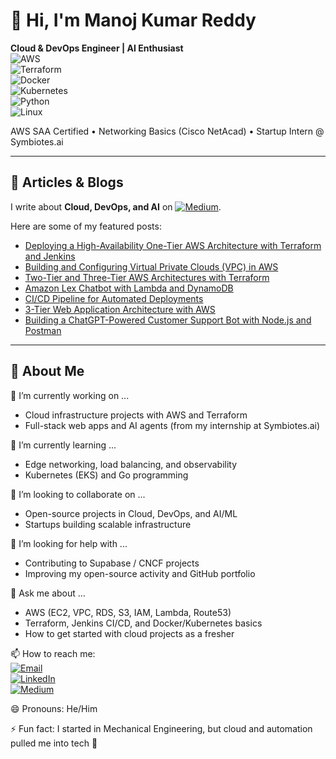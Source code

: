 # 👋 Hi, I'm Manoj Kumar Reddy  

**Cloud & DevOps Engineer | AI Enthusiast**  
![AWS](https://img.shields.io/badge/AWS-232F3E?style=for-the-badge&logo=amazon-aws&logoColor=white)  
![Terraform](https://img.shields.io/badge/Terraform-623CE4?style=for-the-badge&logo=terraform&logoColor=white)  
![Docker](https://img.shields.io/badge/Docker-2496ED?style=for-the-badge&logo=docker&logoColor=white)  
![Kubernetes](https://img.shields.io/badge/Kubernetes-326CE5?style=for-the-badge&logo=kubernetes&logoColor=white)  
![Python](https://img.shields.io/badge/Python-3776AB?style=for-the-badge&logo=python&logoColor=white)  
![Linux](https://img.shields.io/badge/Linux-FCC624?style=for-the-badge&logo=linux&logoColor=black)  

AWS SAA Certified • Networking Basics (Cisco NetAcad) • Startup Intern @ Symbiotes.ai  

---

## 📝 Articles & Blogs  
I write about **Cloud, DevOps, and AI** on [![Medium](https://img.shields.io/badge/Medium-12100E?style=for-the-badge&logo=medium&logoColor=white)](https://medium.com/@manojreddy2404).  

Here are some of my featured posts:

- [Deploying a High-Availability One-Tier AWS Architecture with Terraform and Jenkins](https://medium.com/@manojreddy2404/deploying-a-high-availability-one-tier-aws-architecture-with-terraform-and-jenkins-a52a07e36333)
- [Building and Configuring Virtual Private Clouds (VPC) in AWS](https://medium.com/@manojreddy2404/building-and-configuring-virtual-private-clouds-vpc-in-aws-ff9d197c4988) 
- [Two-Tier and Three-Tier AWS Architectures with Terraform](https://medium.com/@manojreddy2404/deploying-a-two-tier-architecture-on-aws-using-terraform-7626857adb42)  
- [Amazon Lex Chatbot with Lambda and DynamoDB](https://medium.com/@manojreddy2404/ai-ml-chatbot-development-using-aws-lambda-9b258bed8d44)  
- [CI/CD Pipeline for Automated Deployments](https://medium.com/@manojreddy2404/create-continuous-delivery-pipeline-877462befc16)  
- [3-Tier Web Application Architecture with AWS](https://medium.com/@manojreddy2404/building-a-3-tier-web-application-architecture-with-aws-afe3e57d753c)  
- [Building a ChatGPT-Powered Customer Support Bot with Node.js and Postman](https://medium.com/@manojreddy2404/building-a-chatgpt-powered-customer-support-bot-with-node-js-and-postman-e0ab4e52edf1)  

---

## 🔭 About Me  

🔭 I’m currently working on ...  
- Cloud infrastructure projects with AWS and Terraform  
- Full-stack web apps and AI agents (from my internship at Symbiotes.ai)  

🌱 I’m currently learning ...  
- Edge networking, load balancing, and observability  
- Kubernetes (EKS) and Go programming  

👯 I’m looking to collaborate on ...  
- Open-source projects in Cloud, DevOps, and AI/ML  
- Startups building scalable infrastructure 

🤔 I’m looking for help with ...  
- Contributing to Supabase / CNCF projects  
- Improving my open-source activity and GitHub portfolio  

💬 Ask me about ...  
- AWS (EC2, VPC, RDS, S3, IAM, Lambda, Route53)  
- Terraform, Jenkins CI/CD, and Docker/Kubernetes basics  
- How to get started with cloud projects as a fresher  

📫 How to reach me:  
[![Email](https://img.shields.io/badge/Email-D14836?style=for-the-badge&logo=gmail&logoColor=white)](mailto:manojreddy2404@gmail.com)  
[![LinkedIn](https://img.shields.io/badge/LinkedIn-0077B5?style=for-the-badge&logo=linkedin&logoColor=white)](https://linkedin.com/in/manojkumarreddy2404)  
[![Medium](https://img.shields.io/badge/Medium-12100E?style=for-the-badge&logo=medium&logoColor=white)](https://medium.com/@manojreddy2404)  

😄 Pronouns: He/Him  

⚡ Fun fact: I started in Mechanical Engineering, but cloud and automation pulled me into tech 🚀  
